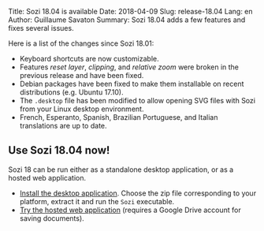Title: Sozi 18.04 is available
Date: 2018-04-09
Slug: release-18.04
Lang: en
Author: Guillaume Savaton
Summary:
    Sozi 18.04 adds a few features and fixes several issues.

Here is a list of the changes since Sozi 18.01:

* Keyboard shortcuts are now customizable.
* Features *reset layer*, *clipping*, and *relative zoom* were broken in the previous release and have been fixed.
* Debian packages have been fixed to make them installable on recent distributions (e.g. Ubuntu 17.10).
* The `.desktop` file has been modified to allow opening SVG files with Sozi from your Linux desktop environment.
* French, Esperanto, Spanish, Brazilian Portuguese, and Italian translations are up to date.

Use Sozi 18.04 now!
-------------------

Sozi 18 can be run either as a standalone desktop application, or as a hosted web application.

* [Install the desktop application](|filename|/pages/fr/install.md).
  Choose the zip file corresponding to your platform, extract it and run the `Sozi` executable.
* [Try the hosted web application](/demo) (requires a Google Drive account for saving documents).
